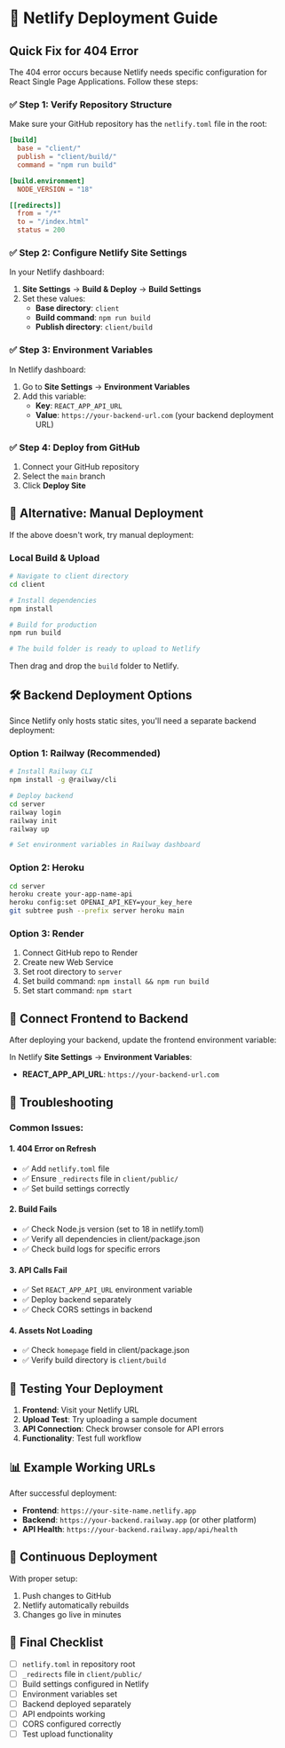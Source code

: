 # 🚀 Netlify Deployment Guide

## Quick Fix for 404 Error

The 404 error occurs because Netlify needs specific configuration for React Single Page Applications. Follow these steps:

### ✅ **Step 1: Verify Repository Structure**

Make sure your GitHub repository has the `netlify.toml` file in the root:

```toml
[build]
  base = "client/"
  publish = "client/build/"
  command = "npm run build"

[build.environment]
  NODE_VERSION = "18"

[[redirects]]
  from = "/*"
  to = "/index.html"
  status = 200
```

### ✅ **Step 2: Configure Netlify Site Settings**

In your Netlify dashboard:

1. **Site Settings** → **Build & Deploy** → **Build Settings**
2. Set these values:
   - **Base directory**: `client`
   - **Build command**: `npm run build`
   - **Publish directory**: `client/build`

### ✅ **Step 3: Environment Variables**

In Netlify dashboard:

1. Go to **Site Settings** → **Environment Variables**
2. Add this variable:
   - **Key**: `REACT_APP_API_URL`
   - **Value**: `https://your-backend-url.com` (your backend deployment URL)

### ✅ **Step 4: Deploy from GitHub**

1. Connect your GitHub repository
2. Select the `main` branch
3. Click **Deploy Site**

## 🔧 **Alternative: Manual Deployment**

If the above doesn't work, try manual deployment:

### Local Build & Upload

```bash
# Navigate to client directory
cd client

# Install dependencies
npm install

# Build for production
npm run build

# The build folder is ready to upload to Netlify
```

Then drag and drop the `build` folder to Netlify.

## 🛠 **Backend Deployment Options**

Since Netlify only hosts static sites, you'll need a separate backend deployment:

### Option 1: Railway (Recommended)
```bash
# Install Railway CLI
npm install -g @railway/cli

# Deploy backend
cd server
railway login
railway init
railway up

# Set environment variables in Railway dashboard
```

### Option 2: Heroku
```bash
cd server
heroku create your-app-name-api
heroku config:set OPENAI_API_KEY=your_key_here
git subtree push --prefix server heroku main
```

### Option 3: Render
1. Connect GitHub repo to Render
2. Create new Web Service
3. Set root directory to `server`
4. Set build command: `npm install && npm run build`
5. Set start command: `npm start`

## 🔗 **Connect Frontend to Backend**

After deploying your backend, update the frontend environment variable:

In Netlify **Site Settings** → **Environment Variables**:
- **REACT_APP_API_URL**: `https://your-backend-url.com`

## 🚨 **Troubleshooting**

### Common Issues:

#### 1. **404 Error on Refresh**
- ✅ Add `netlify.toml` file
- ✅ Ensure `_redirects` file in `client/public/`
- ✅ Set build settings correctly

#### 2. **Build Fails**
- ✅ Check Node.js version (set to 18 in netlify.toml)
- ✅ Verify all dependencies in client/package.json
- ✅ Check build logs for specific errors

#### 3. **API Calls Fail**
- ✅ Set `REACT_APP_API_URL` environment variable
- ✅ Deploy backend separately
- ✅ Check CORS settings in backend

#### 4. **Assets Not Loading**
- ✅ Check `homepage` field in client/package.json
- ✅ Verify build directory is `client/build`

## 📱 **Testing Your Deployment**

1. **Frontend**: Visit your Netlify URL
2. **Upload Test**: Try uploading a sample document
3. **API Connection**: Check browser console for API errors
4. **Functionality**: Test full workflow

## 📊 **Example Working URLs**

After successful deployment:
- **Frontend**: `https://your-site-name.netlify.app`
- **Backend**: `https://your-backend.railway.app` (or other platform)
- **API Health**: `https://your-backend.railway.app/api/health`

## 🔄 **Continuous Deployment**

With proper setup:
1. Push changes to GitHub
2. Netlify automatically rebuilds
3. Changes go live in minutes

## 📝 **Final Checklist**

- [ ] `netlify.toml` in repository root
- [ ] `_redirects` file in `client/public/`
- [ ] Build settings configured in Netlify
- [ ] Environment variables set
- [ ] Backend deployed separately
- [ ] API endpoints working
- [ ] CORS configured correctly
- [ ] Test upload functionality
